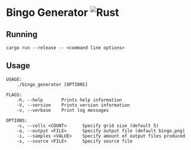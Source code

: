 # Bingo Generator ![Rust](https://github.com/hjaremko/bingo-generator/workflows/Rust/badge.svg?branch=master)

## Running
```
cargo run --release -- <command line options>
```

## Usage
```
USAGE:
    ./bingo_generator [OPTIONS]

FLAGS:
    -h, --help       Prints help information
    -V, --version    Prints version information
    -v, --verbose    Print log messages

OPTIONS:
    -c, --cells <COUNT>      Specify grid size (default 5)
    -o, --output <FILE>      Specify output file (default bingo.png)
    -i, --samples <VALUE>    Specify amount of output files produced
    -s, --source <FILE>      Specify source file
```
